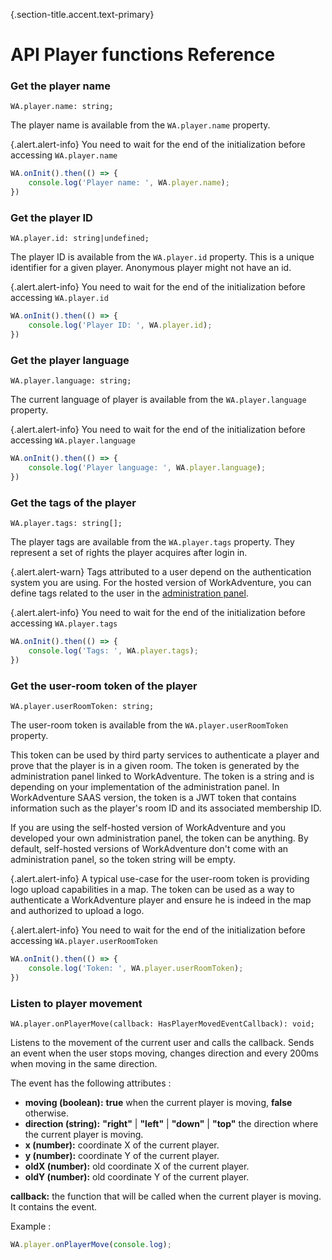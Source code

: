 {.section-title.accent.text-primary}
# API Player functions Reference

### Get the player name

```
WA.player.name: string;
```

The player name is available from the `WA.player.name` property.

{.alert.alert-info}
You need to wait for the end of the initialization before accessing `WA.player.name`

```typescript
WA.onInit().then(() => {
    console.log('Player name: ', WA.player.name);
})
```

### Get the player ID

```
WA.player.id: string|undefined;
```

The player ID is available from the `WA.player.id` property.
This is a unique identifier for a given player. Anonymous player might not have an id.

{.alert.alert-info}
You need to wait for the end of the initialization before accessing `WA.player.id`

```typescript
WA.onInit().then(() => {
    console.log('Player ID: ', WA.player.id);
})
```

### Get the player language

```
WA.player.language: string;
```

The current language of player is available from the `WA.player.language` property.

{.alert.alert-info}
You need to wait for the end of the initialization before accessing `WA.player.language`

```typescript
WA.onInit().then(() => {
    console.log('Player language: ', WA.player.language);
})
```

### Get the tags of the player

```
WA.player.tags: string[];
```

The player tags are available from the `WA.player.tags` property.
They represent a set of rights the player acquires after login in.

{.alert.alert-warn}
Tags attributed to a user depend on the authentication system you are using. For the hosted version
of WorkAdventure, you can define tags related to the user in the [administration panel](https://workadventu.re/admin-guide/manage-members).

{.alert.alert-info}
You need to wait for the end of the initialization before accessing `WA.player.tags`

```typescript
WA.onInit().then(() => {
    console.log('Tags: ', WA.player.tags);
})
```

### Get the user-room token of the player

```
WA.player.userRoomToken: string;
```

The user-room token is available from the `WA.player.userRoomToken` property.

This token can be used by third party services to authenticate a player and prove that the player is in a given room.
The token is generated by the administration panel linked to WorkAdventure. The token is a string and is depending on your implementation of the administration panel.
In WorkAdventure SAAS version, the token is a JWT token that contains information such as the player's room ID and its associated membership ID.

If you are using the self-hosted version of WorkAdventure and you developed your own administration panel, the token can be anything.
By default, self-hosted versions of WorkAdventure don't come with an administration panel, so the token string will be empty.

{.alert.alert-info}
A typical use-case for the user-room token is providing logo upload capabilities in a map.
The token can be used as a way to authenticate a WorkAdventure player and ensure he is indeed in the map and authorized to upload a logo.

{.alert.alert-info}
You need to wait for the end of the initialization before accessing `WA.player.userRoomToken`

```typescript
WA.onInit().then(() => {
    console.log('Token: ', WA.player.userRoomToken);
})
```

### Listen to player movement
```
WA.player.onPlayerMove(callback: HasPlayerMovedEventCallback): void;
```
Listens to the movement of the current user and calls the callback. Sends an event when the user stops moving, changes direction and every 200ms when moving in the same direction.

The event has the following attributes :
*   **moving (boolean):**  **true** when the current player is moving, **false** otherwise.
*   **direction (string):** **"right"** | **"left"** | **"down"** | **"top"** the direction where the current player is moving.
*   **x (number):** coordinate X of the current player.
*   **y (number):** coordinate Y of the current player.
*   **oldX (number):** old coordinate X of the current player.
*   **oldY (number):** old coordinate Y of the current player.

**callback:** the function that will be called when the current player is moving. It contains the event.

Example :
```javascript
WA.player.onPlayerMove(console.log);
```
